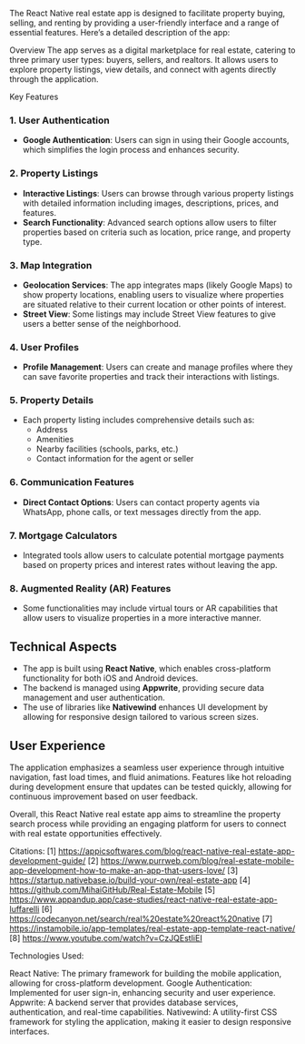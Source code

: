 The React Native real estate app is designed to facilitate property buying, selling, and renting by providing a user-friendly interface and a range of essential features. Here’s a detailed description of the app:

Overview
The app serves as a digital marketplace for real estate, catering to three primary user types: buyers, sellers, and realtors. It allows users to explore property listings, view details, and connect with agents directly through the application.

Key Features

### 1. **User Authentication**
- **Google Authentication**: Users can sign in using their Google accounts, which simplifies the login process and enhances security.

### 2. **Property Listings**
- **Interactive Listings**: Users can browse through various property listings with detailed information including images, descriptions, prices, and features.
- **Search Functionality**: Advanced search options allow users to filter properties based on criteria such as location, price range, and property type.

### 3. **Map Integration**
- **Geolocation Services**: The app integrates maps (likely Google Maps) to show property locations, enabling users to visualize where properties are situated relative to their current location or other points of interest.
- **Street View**: Some listings may include Street View features to give users a better sense of the neighborhood.

### 4. **User Profiles**
- **Profile Management**: Users can create and manage profiles where they can save favorite properties and track their interactions with listings.

### 5. **Property Details**
- Each property listing includes comprehensive details such as:
  - Address
  - Amenities
  - Nearby facilities (schools, parks, etc.)
  - Contact information for the agent or seller

### 6. **Communication Features**
- **Direct Contact Options**: Users can contact property agents via WhatsApp, phone calls, or text messages directly from the app.

### 7. **Mortgage Calculators**
- Integrated tools allow users to calculate potential mortgage payments based on property prices and interest rates without leaving the app.

### 8. **Augmented Reality (AR) Features**
- Some functionalities may include virtual tours or AR capabilities that allow users to visualize properties in a more interactive manner.

## Technical Aspects
- The app is built using **React Native**, which enables cross-platform functionality for both iOS and Android devices.
- The backend is managed using **Appwrite**, providing secure data management and user authentication.
- The use of libraries like **Nativewind** enhances UI development by allowing for responsive design tailored to various screen sizes.

## User Experience
The application emphasizes a seamless user experience through intuitive navigation, fast load times, and fluid animations. Features like hot reloading during development ensure that updates can be tested quickly, allowing for continuous improvement based on user feedback.

Overall, this React Native real estate app aims to streamline the property search process while providing an engaging platform for users to connect with real estate opportunities effectively.

Citations:
[1] https://appicsoftwares.com/blog/react-native-real-estate-app-development-guide/
[2] https://www.purrweb.com/blog/real-estate-mobile-app-development-how-to-make-an-app-that-users-love/
[3] https://startup.nativebase.io/build-your-own/real-estate-app
[4] https://github.com/MihaiGitHub/Real-Estate-Mobile
[5] https://www.appandup.app/case-studies/react-native-real-estate-app-luffarelli
[6] https://codecanyon.net/search/real%20estate%20react%20native
[7] https://instamobile.io/app-templates/real-estate-app-template-react-native/
[8] https://www.youtube.com/watch?v=CzJQEstIiEI


Technologies Used:

React Native: The primary framework for building the mobile application, allowing for cross-platform development.
Google Authentication: Implemented for user sign-in, enhancing security and user experience.
Appwrite: A backend server that provides database services, authentication, and real-time capabilities.
Nativewind: A utility-first CSS framework for styling the application, making it easier to design responsive interfaces.

